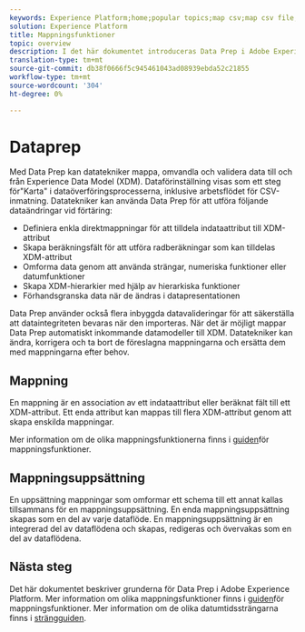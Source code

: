 ```yaml
---
keywords: Experience Platform;home;popular topics;map csv;map csv file;map csv file to xdm;map csv to xdm;ui guide;mapper;mapping;data prep;data preparation;preparing data;
solution: Experience Platform
title: Mappningsfunktioner
topic: overview
description: I det här dokumentet introduceras Data Prep i Adobe Experience Platform.
translation-type: tm+mt
source-git-commit: db38f0666f5c945461043ad08939ebda52c21855
workflow-type: tm+mt
source-wordcount: '304'
ht-degree: 0%

---
```



# Dataprep

Med Data Prep kan datatekniker mappa, omvandla och validera data till och från Experience Data Model (XDM). Dataförinställning visas som ett steg för&quot;Karta&quot; i dataöverföringsprocesserna, inklusive arbetsflödet för CSV-inmatning. Datatekniker kan använda Data Prep för att utföra följande dataändringar vid förtäring:

- Definiera enkla direktmappningar för att tilldela indataattribut till XDM-attribut
- Skapa beräkningsfält för att utföra radberäkningar som kan tilldelas XDM-attribut
- Omforma data genom att använda strängar, numeriska funktioner eller datumfunktioner
- Skapa XDM-hierarkier med hjälp av hierarkiska funktioner
- Förhandsgranska data när de ändras i datapresentationen

Data Prep använder också flera inbyggda datavalideringar för att säkerställa att dataintegriteten bevaras när den importeras. När det är möjligt mappar Data Prep automatiskt inkommande datamodeller till XDM. Datatekniker kan ändra, korrigera och ta bort de föreslagna mappningarna och ersätta dem med mappningarna efter behov.

## Mappning

En mappning är en association av ett indataattribut eller beräknat fält till ett XDM-attribut. Ett enda attribut kan mappas till flera XDM-attribut genom att skapa enskilda mappningar.

Mer information om de olika mappningsfunktionerna finns i [guiden](./functions.md)för mappningsfunktioner.

## Mappningsuppsättning

En uppsättning mappningar som omformar ett schema till ett annat kallas tillsammans för en mappningsuppsättning. En enda mappningsuppsättning skapas som en del av varje dataflöde. En mappningsuppsättning är en integrerad del av dataflödena och skapas, redigeras och övervakas som en del av dataflödena.

## Nästa steg

Det här dokumentet beskriver grunderna för Data Prep i Adobe Experience Platform. Mer information om olika mappningsfunktioner finns i [guiden](./functions.md)för mappningsfunktioner. Mer information om de olika datumtidssträngarna finns i [strängguiden](./dates.md).